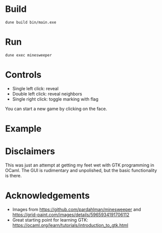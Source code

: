 # Build

    dune build bin/main.exe

# Run

    dune exec minesweeper

# Controls

  * Single left click: reveal
  * Double left click: reveal neighbors
  * Single right click: toggle marking with flag

You can start a new game by clicking on the face.

# Example

# Disclaimers

This was just an attempt at getting my feet wet with GTK programming in OCaml.
The GUI is rudimentary and unpolished, but the basic functionality is there.

# Acknowledgements

* Images from https://github.com/pardahlman/minesweeper and https://grid-paint.com/images/details/5965934191706112
* Great starting point for learning GTK: https://ocaml.org/learn/tutorials/introduction_to_gtk.html

